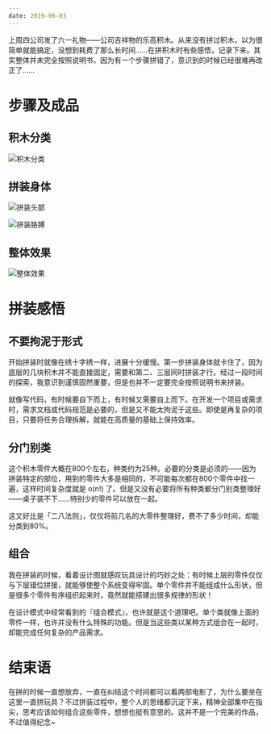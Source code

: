 ```yaml
---
date: 2019-06-03
---
```



上周四公司发了六一礼物——公司吉祥物的乐高积木。从来没有拼过积木，以为很简单就能搞定，没想到耗费了那么长时间……在拼积木时有些感悟，记录下来。其实整体并未完全按照说明书，因为有一个步骤拼错了，意识到的时候已经很难再改正了……

# 步骤及成品

## 积木分类

![积木分类](http://yano.oss-cn-beijing.aliyuncs.com/2019-06-03-140750.jpg)

## 拼装身体

![拼装头部](http://yano.oss-cn-beijing.aliyuncs.com/2019-06-03-140955.jpg)

![拼装胳膊](http://yano.oss-cn-beijing.aliyuncs.com/2019-06-03-141102.jpg)

## 整体效果

![整体效果](http://yano.oss-cn-beijing.aliyuncs.com/2019-06-03-141135.jpg)

# 拼装感悟

## 不要拘泥于形式

开始拼装时就像在绣十字绣一样，进展十分缓慢。第一步拼装身体就卡住了，因为底层的几块积木并不能直接固定，需要和第二、三层同时拼装才行。经过一段时间的探索，我意识到谨慎固然重要，但是也并不一定要完全按照说明书来拼装。

就像写代码，有时候要自下而上，有时候又需要自上而下。在开发一个项目或需求时，需求文档或代码规范是必要的，但是又不能太拘泥于这些。即使是再复杂的项目，只要将任务合理拆解，就能在高质量的基础上保持效率。

## 分门别类

这个积木零件大概在800个左右，种类约为25种。必要的分类是必须的——因为拼装特定的部位，用到的零件大多是相同的，不可能每次都在800个零件中找一遍，这样时间复杂度就是 o(n!) 了。但是又没有必要将所有种类都分门别类整理好——桌子装不下……特别少的零件可以放在一起。

这又好比是「二八法则」，仅仅将前几名的大零件整理好，费不了多少时间，却能分类到80%。

## 组合

我在拼装的时候，看着设计图就感叹玩具设计的巧妙之处：有时候上层的零件仅仅与下层错位拼接，就能够使整个系统变得牢固。单个零件并不能组成什么形状，但是很多个零件有序组织起来时，竟然就能搭建出很多规律的形状！

在设计模式中经常看到的『组合模式』，也许就是这个道理吧。单个类就像上面的零件一样，也许并没有什么特殊的功能。但是当这些类以某种方式组合在一起时，却能完成任何复杂的产品需求。

# 结束语

在拼的时候一直想放弃，一直在纠结这个时间都可以看两部电影了，为什么要坐在这里一直拼玩具？不过拼装过程中，整个人的思绪都沉淀下来，精神全部集中在指尖，思考应该如何组合这些零件，想想也挺有意思的。这并不是一个完美的作品，不过值得纪念~
